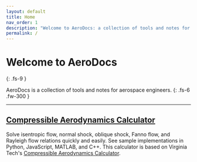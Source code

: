```yaml
---
layout: default
title: Home
nav_order: 1
description: "Welcome to AeroDocs: a collection of tools and notes for aerospace engineers."
permalink: /
---
```


# Welcome to AeroDocs
{: .fs-9 }

AeroDocs is a collection of tools and notes for aerospace engineers.
{: .fs-6 .fw-300 }

---

## [Compressible Aerodynamics Calculator](/compressible-calculator)

Solve isentropic flow, normal shock, oblique shock, Fanno flow, and Rayleigh flow relations quickly and easily.
See sample implementations in Python, JavaScript, MATLAB, and C++.
This calculator is based on Virginia Tech's [Compressible Aerodynamics Calculator](http://www.dept.aoe.vt.edu/~devenpor/aoe3114/calc.html).